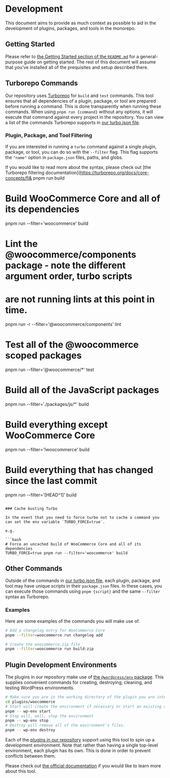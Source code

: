 # Development

This document aims to provide as much context as possible to aid in the development of plugins, packages, and tools in the monorepo.

## Getting Started

Please refer to [the Getting Started section of the `README.md`](README.md#getting-started) for a general-purpose guide on getting started. The rest of this document will assume that you've installed all of the prequisites and setup described there.

## Turborepo Commands

Our repository uses [Turborepo](https://turborepo.org) for `build` and `test` commands. This tool ensures that all dependencies of a plugin, package, or tool are prepared before running a command. This is done transparently when running these commands. When using `pnpm run {command}` without any options, it will execute that command against every project in the repository. You can view a list of the commands Turborepo supports in [our turbo.json file](turbo.json).

### Plugin, Package, and Tool Filtering

If you are interested in running a `turbo` command against a single plugin, package, or tool, you can do so with the `--filter` flag. This flag supports the `"name"` option in `package.json` files, paths, and globs.

If you would like to read more about the syntax, please check out [the Turborepo filtering documentation](https://turborepo.org/docs/core-concepts/fi& pnpm run build

# Build WooCommerce Core and all of its dependencies

pnpm run --filter='woocommerce' build

# Lint the @woocommerce/components package - note the different argument order, turbo scripts

# are not running lints at this point in time.

pnpm run -r --filter='@woocommerce/components' lint

# Test all of the @woocommerce scoped packages

pnpm run --filter='@woocommerce/\*' test

# Build all of the JavaScript packages

pnpm run --filter='./packages/js/\*' build

# Build everything except WooCommerce Core

pnpm run --filter='!woocommerce' build

# Build everything that has changed since the last commit

pnpm run --filter='[HEAD^1]' build

````

### Cache busting Turbo

In the event that you need to force turbo not to cache a command you can set the env variable `TURBO_FORCE=true`.

e.g.

```bash
# Force an uncached build of WooCommerce Core and all of its dependencies
TURBO_FORCE=true pnpm run --filter='woocommerce' build
````

## Other Commands

Outside of the commands in [our turbo.json file](turbo.json), each plugin, package, and tool may have unique scripts in their `package.json` files. In these cases, you can execute those commands using `pnpm {script}` and the same `--filter` syntax as Turborepo.

### Examples

Here are some examples of the commands you will make use of.

```bash
# Add a changelog entry for WooCommerce Core
pnpm --filter=woocommerce run changelog add

# Create the woocommerce.zip file
pnpm --filter=woocommerce run build:zip
```

## Plugin Development Environments

The plugins in our repository make use of [the `@wordpress/env` package](https://developer.wordpress.org/block-editor/reference-guides/packages/packages-env/). This supplies convenient commands for creating, destroying, cleaning, and testing WordPress environments.

```bash
# Make sure you are in the working directory of the plugin you are interested in setting up the environment for
cd plugins/woocommerce
# Start will create the environment if necessary or start an existing one
pnpm -- wp-env start
# Stop will, well, stop the environment
pnpm -- wp-env stop
# Destroy will remove all of the environment's files.
pnpm -- wp-env destroy
```

Each of the [plugins in our repository](plugins) support using this tool to spin up a development environment. Note that rather than having a single top-level environment, each plugin has its own. This is done in order to prevent conflicts between them.

Please check out [the official documentation](https://developer.wordpress.org/block-editor/reference-guides/packages/packages-env/) if you would like to learn more about this tool.
